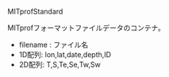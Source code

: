 MITprofStandard

MITprofフォーマットファイルデータのコンテナ。

  * filename : ファイル名
  * 1D配列: lon,lat,date,depth,ID
  * 2D配列: T,S,Te,Se,Tw,Sw
